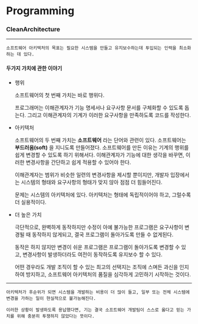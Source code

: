 # Programming

### CleanArchitecture

---

    소프트웨어 아키텍처의 목표는 필요한 시스템을 만들고 유지보수하는데 투입되는 인력을 최소화하는 데 있다.

#### 두가지 가치에 관한 이야기

* 행위

    소프트웨어의 첫 번째 가치는 바로 행위다.

    프로그래머는 이해관계자가 기능 명세서나 요구사항 문서를 구체화할 수 있도록 돕는다. 그리고 이해관계자의 기계가 이러한 요구사항을 만족하도록 코드를 작성한다.

* 아키텍처

    소프트웨어의 두 번째 가치는 **소프트웨어** 라는 단어와 관련이 있다. 소프트웨어는 **부드러움(soft)** 을 지니도록 만들어졌다. 소프트웨어를 만든 이유는 기계의 행위를 쉽게 변경할 수 있도록 하기 위해서다. 이해관계자가 기능에 대한 생각을 바꾸면, 이러한 변경사항을 간단하고 쉽게 적용할 수 있어야 한다.

    이해관계자는 범위가 비슷한 일련의 변경사항을 제시할 뿐이지만, 개발자 입장에서는 시스템의 형태와 요구사항의 형태가 맞지 않아 점점 더 힘들어진다.

    문제는 시스템의 아키텍처에 있다. 아키텍처는 형태에 독립적이어야 하고, 그럴수록 더 실용적이다.

* 더 높은 가치

    극단적으로, 완벽하게 동작하지만 수정이 아예 불가능한 프로그램은 요구사항이 변경될 때 동작하지 않게되고, 결국 프로그램이 돌아가도록 만들 수 없게된다.

    동작은 하지 않지만 변경이 쉬운 프로그램은 프로그램이 돌아가도록 변경할 수 있고, 변경사항이 발생하더라도 여전이 동작하도록 유지보수 할 수 있다.

    어떤 경우라도 개발 조직이 할 수 있는 최고의 선택지는 조직에 스며든 과신을 인지하여 방지하고, 소프트웨어 아키텍처의 품질을 심각하게 고민하기 시작하는 것이다.

---
    아키텍처가 후순위가 되면 시스템을 개발하는 비용이 더 많이 들고, 일부 또는 전체 시스템에 변경을 가하는 일이 현실적으로 불가능해진다.

    이러한 상황이 발생하도록 용납했다면, 기는 결국 소프트웨어 개발팀이 스스로 옳다고 믿는 가치를 위해 충분히 투쟁하지 않았다는 뜻이다.